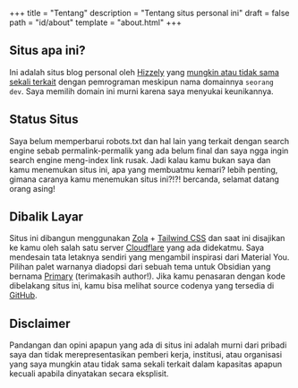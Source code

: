 +++
title = "Tentang"
description = "Tentang situs personal ini"
draft = false
path = "id/about"
template = "about.html"
+++

## Situs apa ini?

Ini adalah situs blog personal oleh [Hizzely](https://github.com/hizzely) yang [mungkin atau tidak sama sekali terkait](https://twitter.com/iamdevloper/status/1323540957128728577) dengan pemrograman meskipun nama domainnya `seorang dev`. Saya memilih domain ini murni karena saya menyukai keunikannya.

## Status Situs
Saya belum memperbarui robots.txt dan hal lain yang terkait dengan search engine sebab permalink-permalik yang ada belum final dan saya ngga ingin search engine meng-index link rusak. Jadi kalau kamu bukan saya dan kamu menemukan situs ini, apa yang membuatmu kemari? lebih penting, gimana caranya kamu menemukan situs ini?!?! bercanda, selamat datang orang asing!

## Dibalik Layar

Situs ini dibangun menggunakan [Zola](https://getzola.org) + [Tailwind CSS](https://tailwindcss.com) dan saat ini disajikan ke kamu oleh salah satu server [Cloudflare](https://pages.cloudflare.com) yang ada didekatmu. Saya mendesain tata letaknya sendiri yang mengambil inspirasi dari Material You. Pilihan palet warnanya diadopsi dari sebuah tema untuk Obsidian yang bernama [Primary](https://github.com/ceciliamay/obsidianmd-theme-primary) (terimakasih author!). Jika kamu penasaran dengan kode dibelakang situs ini, kamu bisa melihat source codenya yang tersedia di [GitHub](https://github.com/seorangdev/seorang.dev).

## Disclaimer

Pandangan dan opini apapun yang ada di situs ini adalah murni dari pribadi saya dan tidak merepresentasikan pemberi kerja, institusi, atau organisasi yang saya mungkin atau tidak sama sekali terkait dalam kapasitas apapun kecuali apabila dinyatakan secara eksplisit.
